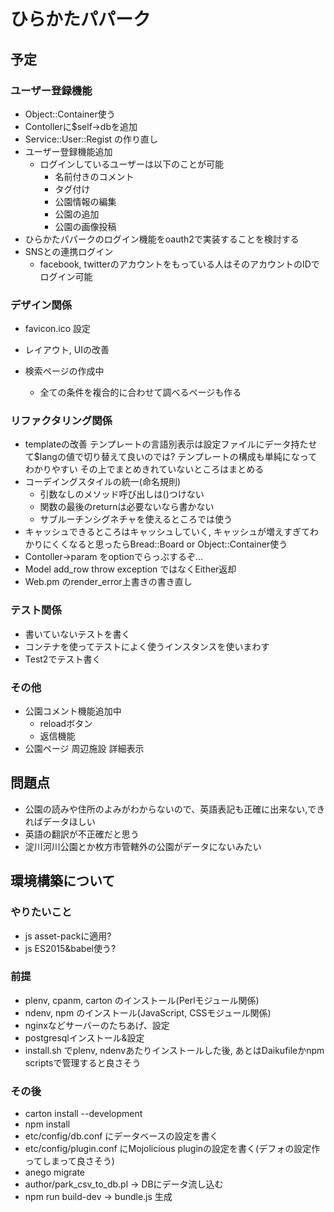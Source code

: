 # ひらかたパパーク

## 予定

### ユーザー登録機能
* Object::Container使う
* Contollerに$self->dbを追加
* Service::User::Regist の作り直し
* ユーザー登録機能追加
  * ログインしているユーザーは以下のことが可能
    * 名前付きのコメント
    * タグ付け
    * 公園情報の編集
    * 公園の追加
    * 公園の画像投稿
* ひらかたパパークのログイン機能をoauth2で実装することを検討する
* SNSとの連携ログイン
  * facebook, twitterのアカウントをもっている人はそのアカウントのIDでログイン可能

### デザイン関係
* favicon.ico 設定
* レイアウト, UIの改善

* 検索ページの作成中
  * 全ての条件を複合的に合わせて調べるページも作る

### リファクタリング関係
* templateの改善
  テンプレートの言語別表示は設定ファイルにデータ持たせて$langの値で切り替えて良いのでは?
  テンプレートの構成も単純になってわかりやすい
  その上でまとめきれていないところはまとめる
* コーデイングスタイルの統一(命名規則)
  * 引数なしのメソッド呼び出しは()つけない
  * 関数の最後のreturnは必要ないなら書かない
  * サブルーチンシグネチャを使えるところでは使う
* キャッシュできるところはキャッシュしていく, 
  キャッシュが増えすぎてわかりにくくなると思ったらBread::Board or Object::Container使う
* Contoller->param をoptionでらっぷするぞ...
* Model add_row throw exception ではなくEither返却
* Web.pm のrender_error上書きの書き直し

### テスト関係
* 書いていないテストを書く
* コンテナを使ってテストによく使うインスタンスを使いまわす
* Test2でテスト書く

### その他
* 公園コメント機能追加中
  - reloadボタン
  - 返信機能
* 公園ページ 周辺施設 詳細表示

## 問題点
* 公園の読みや住所のよみがわからないので、英語表記も正確に出来ない,できればデータほしい
* 英語の翻訳が不正確だと思う
* 淀川河川公園とか枚方市管轄外の公園がデータにないみたい

## 環境構築について

### やりたいこと
* js asset-packに適用?
* js ES2015&babel使う?

### 前提
* plenv, cpanm, carton のインストール(Perlモジュール関係)
* ndenv, npm のインストール(JavaScript, CSSモジュール関係)
* nginxなどサーバーのたちあげ、設定
* postgresqlインストール&設定
* install.sh でplenv, ndenvあたりインストールした後, あとはDaikufileかnpm scriptsで管理すると良さそう

### その後
* carton install --development
* npm install
* etc/config/db.conf にデータベースの設定を書く
* etc/config/plugin.conf にMojolicious pluginの設定を書く(デフォの設定作ってしまって良さそう)
* anego migrate
* author/park_csv_to_db.pl -> DBにデータ流し込む
* npm run build-dev -> bundle.js 生成


